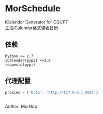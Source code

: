 # MorScheduleiCalendar Generator for CQUPT  生成iCalendar格式课表日历## 依赖	Python <= 2.7	iCalendar(pypi) <=3.9	requests(pypi)## 代理配置```pythonproxies = {'http': 'http://127.0.0.1:8081'}```##Author: MorHop